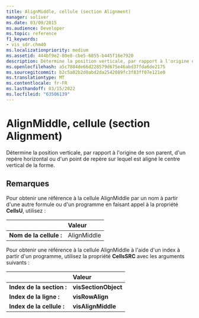 ```yaml
---
title: AlignMiddle, cellule (section Alignment)
manager: soliver
ms.date: 03/09/2015
ms.audience: Developer
ms.topic: reference
f1_keywords:
- vis_sdr.chm40
ms.localizationpriority: medium
ms.assetid: 444bf9e2-80e8-cbe5-6855-b445f16e7920
description: Détermine la position verticale, par rapport à l'origine de son parent, d'un repère horizontal ou d'un point de repère sur lequel est aligné le centre vertical de la forme.
ms.openlocfilehash: a5c7804de66d228579d675e46abd37fda6de2175
ms.sourcegitcommit: b2c5a02b2d0abd2da2542089fc3f83ff07e121e0
ms.translationtype: MT
ms.contentlocale: fr-FR
ms.lasthandoff: 03/15/2022
ms.locfileid: "63506139"
---
```

# <a name="alignmiddle-cell-alignment-section"></a>AlignMiddle, cellule (section Alignment)

Détermine la position verticale, par rapport à l'origine de son parent, d'un repère horizontal ou d'un point de repère sur lequel est aligné le centre vertical de la forme.
  
## <a name="remarks"></a>Remarques

Pour obtenir une référence à la cellule AlignMiddle par un nom à partir d'une autre formule ou d'un programme en faisant appel à la propriété **CellsU**, utilisez : 
  
||Valeur |
|:-----|:-----|
| **Nom de la cellule :**  <br/> | AlignMiddle  <br/> |
   
Pour obtenir une référence à la cellule AlignMiddle à l'aide d'un index à partir d'un programme, utilisez la propriété **CellsSRC** avec les arguments suivants : 
  
||Valeur |
|:-----|:-----|
| **Index de la section :**  <br/> |**visSectionObject** <br/> |
| **Index de la ligne :**  <br/> |**visRowAlign** <br/> |
| **Index de la cellule :**  <br/> |**visAlignMiddle** <br/> |
   

